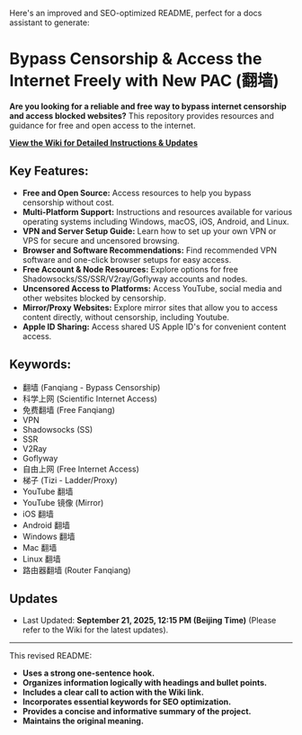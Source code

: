 Here's an improved and SEO-optimized README, perfect for a docs assistant to generate:

# Bypass Censorship & Access the Internet Freely with New PAC (翻墙)

**Are you looking for a reliable and free way to bypass internet censorship and access blocked websites?** This repository provides resources and guidance for free and open access to the internet.

**[View the Wiki for Detailed Instructions & Updates](https://github.com/Alvin9999/new-pac/wiki)**

## Key Features:

*   **Free and Open Source:** Access resources to help you bypass censorship without cost.
*   **Multi-Platform Support:** Instructions and resources available for various operating systems including Windows, macOS, iOS, Android, and Linux.
*   **VPN and Server Setup Guide:** Learn how to set up your own VPN or VPS for secure and uncensored browsing.
*   **Browser and Software Recommendations:** Find recommended VPN software and one-click browser setups for easy access.
*   **Free Account & Node Resources:** Explore options for free Shadowsocks/SS/SSR/V2ray/Goflyway accounts and nodes.
*   **Uncensored Access to Platforms:** Access YouTube, social media and other websites blocked by censorship.
*   **Mirror/Proxy Websites:** Explore mirror sites that allow you to access content directly, without censorship, including Youtube.
*   **Apple ID Sharing:** Access shared US Apple ID's for convenient content access.

## Keywords:

*   翻墙 (Fanqiang - Bypass Censorship)
*   科学上网 (Scientific Internet Access)
*   免费翻墙 (Free Fanqiang)
*   VPN
*   Shadowsocks (SS)
*   SSR
*   V2Ray
*   Goflyway
*   自由上网 (Free Internet Access)
*   梯子 (Tizi - Ladder/Proxy)
*   YouTube 翻墙
*   YouTube 镜像 (Mirror)
*   iOS 翻墙
*   Android 翻墙
*   Windows 翻墙
*   Mac 翻墙
*   Linux 翻墙
*   路由器翻墙 (Router Fanqiang)

##  Updates

*   Last Updated: **September 21, 2025, 12:15 PM (Beijing Time)** (Please refer to the Wiki for the latest updates).

---

This revised README:

*   **Uses a strong one-sentence hook.**
*   **Organizes information logically with headings and bullet points.**
*   **Includes a clear call to action with the Wiki link.**
*   **Incorporates essential keywords for SEO optimization.**
*   **Provides a concise and informative summary of the project.**
*   **Maintains the original meaning.**